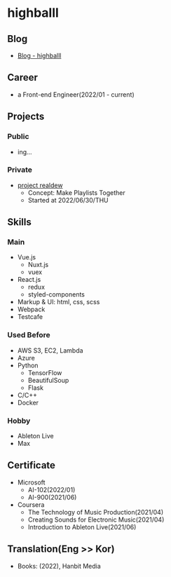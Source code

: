 # highballl

## Blog
- [Blog - highballl](https://highballl.oopy.io)


## Career
- a Front-end Engineer(2022/01 - current)

 
## Projects
### Public
- ing...

### Private
- [project realdew](https://github.com/highballl/realdew)
  - Concept: Make Playlists Together
  - Started at 2022/06/30/THU


## Skills
### Main
- Vue.js
  - Nuxt.js
  - vuex
- React.js
  - redux
  - styled-components
- Markup & UI: html, css, scss
- Webpack
- Testcafe

### Used Before
- AWS S3, EC2, Lambda
- Azure
- Python
  - TensorFlow
  - BeautifulSoup
  - Flask
- C/C++
- Docker

### Hobby
- Ableton Live
- Max

 
## Certificate
- Microsoft 
  - AI-102(2022/01)
  - AI-900(2021/06)
- Coursera
  - The Technology of Music Production(2021/04)
  - Creating Sounds for Electronic Music(2021/04)
  - Introduction to Ableton Live(2021/06)


## Translation(Eng >> Kor)
- Books: <Extreme C>(2022), Hanbit Media
 

